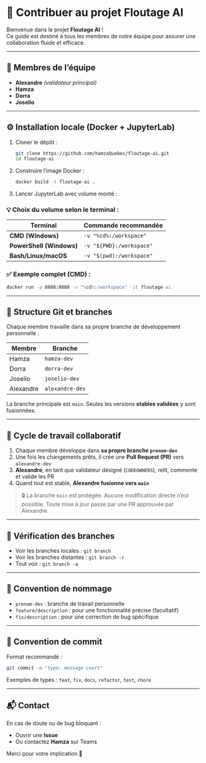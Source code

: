 # 🤝 Contribuer au projet Floutage AI

Bienvenue dans le projet **Floutage AI** !\
Ce guide est destiné à tous les membres de notre équipe pour assurer une collaboration fluide et efficace.

---

## 👥 Membres de l’équipe

- **Alexandre** *(validateur principal)*
- **Hamza**
- **Dorra**
- **Joselio**

---

## ⚙️ Installation locale (Docker + JupyterLab)

1. Cloner le dépôt :
   ```bash
   git clone https://github.com/hamzaQuebec/floutage-ai.git
   cd floutage-ai
   ```

2. Construire l’image Docker :
   ```bash
   docker build -t floutage-ai .
   ```

3. Lancer JupyterLab avec volume monté :

### 💡 Choix du volume selon le terminal :

| Terminal                 | Commande recommandée                          |
|--------------------------|-----------------------------------------------|
| **CMD (Windows)**        | `-v "%cd%:/workspace"`                        |
| **PowerShell (Windows)** | `-v "${PWD}:/workspace"`                      |
| **Bash/Linux/macOS**     | `-v "$(pwd):/workspace"`                      |

### ✅ Exemple complet (CMD) :
```cmd
docker run -p 8888:8888 -v "%cd%:/workspace" -it floutage-ai
```

---

## 🌱 Structure Git et branches

Chaque membre travaille dans sa propre branche de développement personnelle :

| Membre      | Branche            |
|-------------|---------------------|
| Hamza       | `hamza-dev`         |
| Dorra       | `dorra-dev`         |
| Joselio     | `joselio-dev`       |
| Alexandre   | `alexandre-dev`     |

La branche principale est `main`. Seules les versions **stables validées** y sont fusionnées.

---

## 🔄 Cycle de travail collaboratif

1. Chaque membre développe dans **sa propre branche `prenom-dev`**
2. Une fois les changements prêts, il crée une **Pull Request (PR)** vers `alexandre-dev`
3. **Alexandre**, en tant que validateur désigné (`CODEOWNERS`), relit, commente et valide les PR
4. Quand tout est stable, **Alexandre fusionne vers `main`**

> 🔒 La branche `main` est protégée. Aucune modification directe n’est possible. Toute mise à jour passe par une PR approuvée par Alexandre.

---

## 🧪 Vérification des branches

- Voir les branches locales : `git branch`
- Voir les branches distantes : `git branch -r`
- Tout voir : `git branch -a`

---

## 🧱 Convention de nommage

- `prenom-dev` : branche de travail personnelle
- `feature/description` : pour une fonctionnalité précise (facultatif)
- `fix/description` : pour une correction de bug spécifique

---

## 🧾 Convention de commit

Format recommandé :
```bash
git commit -m "type: message court"
```

Exemples de types : `feat`, `fix`, `docs`, `refactor`, `test`, `chore`

---

## 📬 Contact

En cas de doute ou de bug bloquant :

- Ouvrir une **Issue**
- Ou contactez **Hamza** sur Teams

Merci pour votre implication 🙌
